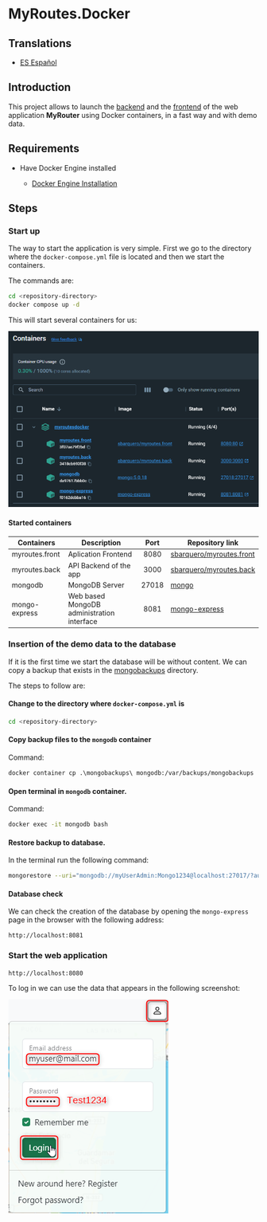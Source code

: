 # MyRoutes.Docker

## Translations

- [ES Español](./README.es.md)

## Introduction

This project allows to launch the [backend](https://github.com/sbarquero/MyRoutes.Back) and the [frontend](https://github.com/sbarquero/MyRoutes.Front) of the web application **MyRouter** using Docker containers, in a fast way and with demo data.

## Requirements

- Have Docker Engine installed 
  
  - [Docker Engine Installation](https://docs.docker.com/engine/install/)

## Steps

### Start up

The way to start the application is very simple. First we go to the directory where the `docker-compose.yml` file is located and then we start the containers.

The commands are:


```sh
cd <repository-directory>
docker compose up -d
```

This will start several containers for us:

![Docker containers](assets/containers.png)

#### Started containers

| Containers     | Description                 | Port  | Repository link |
|----------------|-----------------------------|:------:|-----------------------|
| myroutes.front | Aplication Frontend         | 8080  | [sbarquero/myroutes.front](https://hub.docker.com/r/sbarquero/myroutes.front) |
| myroutes.back  | API Backend of the app      | 3000  | [sbarquero/myroutes.back](https://hub.docker.com/r/sbarquero/myroutes.back) |
| mongodb        | MongoDB Server              | 27018 | [mongo](https://hub.docker.com/_/mongo) |
| mongo-express  | Web based MongoDB administration interface | 8081 | [mongo-express](https://hub.docker.com/_/mongo-express) |

### Insertion of the demo data to the database

If it is the first time we start the database will be without content. We can copy a backup that exists in the [mongobackups](./mongobackups/) directory.

The steps to follow are:

#### Change to the directory where `docker-compose.yml` is
```sh
cd <repository-directory>
```

#### Copy backup files to the `mongodb` container

Command:
```sh
docker container cp .\mongobackups\ mongodb:/var/backups/mongobackups
```

#### Open terminal in `mongodb` container.

Command:
```sh
docker exec -it mongodb bash
```

#### Restore backup to database.

In the terminal run the following command:
```sh
mongorestore --uri="mongodb://myUserAdmin:Mongo1234@localhost:27017/?authSource=admin&readPreference=primary&directConnection=true&ssl=false" --nsInclude=myroutes.* --drop /var/backups/mongobackups/
```

#### Database check

We can check the creation of the database by opening the `mongo-express` page in the browser with the following address:

```
http://localhost:8081
```

### Start the web application

```
http://localhost:8080
```

To log in we can use the data that appears in the following screenshot:

![User login](assets/login-en.png)
